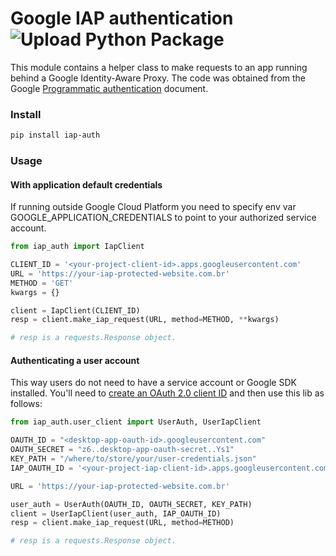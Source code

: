 # Google IAP authentication ![Upload Python Package](https://github.com/lmtani/iap-auth/workflows/Upload%20Python%20Package/badge.svg?branch=master)

This module contains a helper class to make requests to an app running behind a Google Identity-Aware Proxy. The code was obtained from the Google [Programmatic authentication](https://cloud.google.com/iap/docs/authentication-howto#iap_make_request-python) document.


### Install

```bash
pip install iap-auth
```

### Usage

#### With application default credentials

If running outside Google Cloud Platform you need to specify env var GOOGLE_APPLICATION_CREDENTIALS to point to your authorized service account.

```python
from iap_auth import IapClient

CLIENT_ID = '<your-project-client-id>.apps.googleusercontent.com'
URL = 'https://your-iap-protected-website.com.br'
METHOD = 'GET'
kwargs = {}

client = IapClient(CLIENT_ID)
resp = client.make_iap_request(URL, method=METHOD, **kwargs)

# resp is a requests.Response object.
```

#### Authenticating a user account

This way users do not need to have a service account or Google SDK installed. You'll need to [create an OAuth 2.0 client ID](https://cloud.google.com/iap/docs/authentication-howto#authenticating_from_a_desktop_app) and then use this lib as follows:

```python
from iap_auth.user_client import UserAuth, UserIapClient

OAUTH_ID = "<desktop-app-oauth-id>.googleusercontent.com"
OAUTH_SECRET = "z6..desktop-app-oauth-secret..Ys1"
KEY_PATH = "/where/to/store/your/user-credentials.json"
IAP_OAUTH_ID = '<your-project-iap-client-id>.apps.googleusercontent.com'

URL = 'https://your-iap-protected-website.com.br'

user_auth = UserAuth(OAUTH_ID, OAUTH_SECRET, KEY_PATH)
client = UserIapClient(user_auth, IAP_OAUTH_ID)
resp = client.make_iap_request(URL, method=METHOD)

# resp is a requests.Response object.
```
